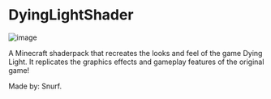 # DyingLightShader

![image](https://i.imgur.com/oJb2ZtZ.png)

A Minecraft shaderpack that recreates the looks and feel of the game Dying Light. It replicates the graphics effects and gameplay features of the original game!

Made by: Snurf.
